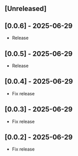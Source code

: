 ## [Unreleased]

## [0.0.6] - 2025-06-29

- Release

## [0.0.5] - 2025-06-29

- Release

## [0.0.4] - 2025-06-29

- Fix release

## [0.0.3] - 2025-06-29

- Fix release

## [0.0.2] - 2025-06-29

- Fix release
